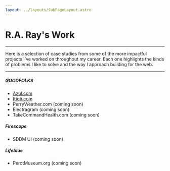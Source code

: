 ```yaml
---
layout: ../layouts/SubPageLayout.astro
---
```


# R.A. Ray's Work

---

Here is a selection of case studies from some of the more impactful projects I’ve worked on throughout my career. Each one highlights the kinds of problems I like to solve and the way I approach building for the web.

---

##### GOODFOLKS
- [Azul.com](/work/azul/)
- [Kioti.com](/work/kioti)
- PerryWeather.com (coming soon)
- Electragram (coming soon)
- TakeCommandHealth.com (coming soon)

##### Firescope
- SDDM UI (coming soon)

##### Lifeblue
- PerotMuseum.org (coming soon)

